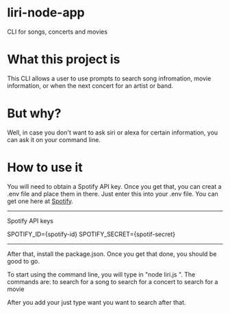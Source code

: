 # liri-node-app
CLI for songs, concerts and movies

# What this project is
This CLI allows a user to use prompts to search song infromation, movie information, or when the next concert for an artist or band.

# But why?
Well, in case you don't want to ask siri or alexa for certain information, you can ask it on your command line.

# How to use it
You will need to obtain a Spotify API key.  Once you get that, you can creat a .env file and place them in there.
Just enter this into your .env file.  You can get one here at [Spotify](https://developer.spotify.com/dashboard/). 

----------------------------------------------
Spotify API keys

SPOTIFY_ID={spotify-id}
SPOTIFY_SECRET={spotif-secret}

-----------------------------------------------

After that, install the package.json.  Once you get that done, you should be good to go.

To start using the command line, you will type in "node liri.js <command-prompt> <item-you-want-searched>".
The commands are:
<spotify-this-song> to search for a song
<concert-this> to search for a concert
<movie-this> to search for a movie

After you add your <command-prompt> just type want you want to search after that.

